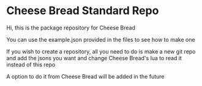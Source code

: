 # Cheese Bread Standard Repo

Hi, this is the package repository for Cheese Bread

You can use the example.json provided in the files to see how to make one

If you wish to create a repository, all you need to do is make a new git repo and add the jsons you want and change Cheese Bread's lua to read it instead of this repo

A option to do it from Cheese Bread will be added in the future
